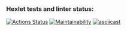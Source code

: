 ### Hexlet tests and linter status:
[![Actions Status](https://github.com/OlegGolubev74/python-project-49/actions/workflows/hexlet-check.yml/badge.svg)](https://github.com/OlegGolubev74/python-project-49/actions)
[![Maintainability](https://api.codeclimate.com/v1/badges/4a5973bc2b48bc49e338/maintainability)](https://codeclimate.com/github/OlegGolubev74/python-project-49/maintainability)
[![asciicast](https://asciinema.org/a/uLn2Q2Xvy2NGp31xsDuU1uFXg.svg)](https://asciinema.org/a/uLn2Q2Xvy2NGp31xsDuU1uFXg)
